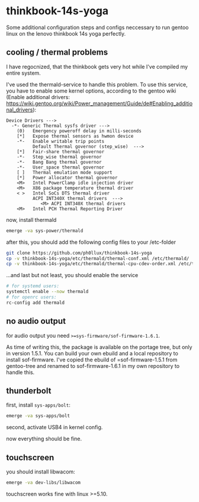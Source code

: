 # thinkbook-14s-yoga
Some additional configuration steps and configs neccessary to run gentoo linux on the lenovo thinkbook 14s yoga perfectly.

## cooling / thermal problems

I have regocnized, that the thinkbook gets very hot while I've compiled my entire system.

I've used the thermald-service to handle this problem. To use this service, you have to enable some kernel options, according to the gentoo wiki (Enable additional drivers: https://wiki.gentoo.org/wiki/Power_management/Guide/de#Enabling_additional_drivers):

```
Device Drivers --->
  -*- Generic Thermal sysfs driver --->
    (0)   Emergency poweroff delay in milli-seconds                                                                              
    [*]   Expose thermal sensors as hwmon device                                                                                
    -*-   Enable writable trip points                                                                                          
          Default Thermal governor (step_wise)  --->                                                                           
    [*]   Fair-share thermal governor                                                                                           
    -*-   Step_wise thermal governor                                                                                            
    -*-   Bang Bang thermal governor                                                                                            
    -*-   User_space thermal governor                                                                                           
    [ ]   Thermal emulation mode support
    [*]   Power allocator thermal governor   
    <M>   Intel PowerClamp idle injection driver
    <M>   X86 package temperature thermal driver
    < >   Intel SoCs DTS thermal driver                                                                                          
          ACPI INT340X thermal drivers  --->                                                                                     
             <M> ACPI INT340X thermal drivers
    <M>   Intel PCH Thermal Reporting Driver
```

now, install thermald
```bash
emerge -va sys-power/thermald
```
after this, you should add the following config files to your /etc-folder
```bash
git clone https://github.com/ph0llux/thinkbook-14s-yoga
cp -v thinkbook-14s-yoga/etc/thermald/thermal-conf.xml /etc/thermald/
cp -v thinkbook-14s-yoga/etc/thermald/thermal-cpu-cdev-order.xml /etc/thermald/
```
...and last but not least, you should enable the service
```bash
# for systemd users:
systemctl enable --now thermald
# for openrc users:
rc-config add thermald
```

## no audio output

for audio output you need ```>=sys-firmware/sof-firmware-1.6.1```.

As time of writing this, the package is available on the portage tree, but only in version 1.5.1.
You can build your own ebuild and a local repository to install sof-firmware.
I've copied the ebuild of =sof-firmware-1.5.1 from gentoo-tree and renamed to sof-firmware-1.6.1 in my own repository to handle this.

## thunderbolt

first, install ```sys-apps/bolt```:
```bash
emerge -va sys-apps/bolt
```

second, activate USB4 in kernel config.

now everything should be fine.

## touchscreen

you should install libwacom:
```bash
emerge -va dev-libs/libwacom
```

touchscreen works fine with linux >=5.10.